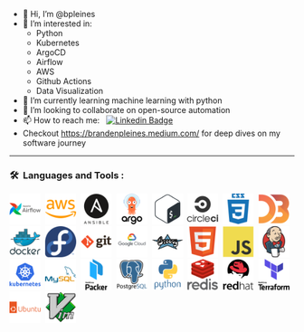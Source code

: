- 👋 Hi, I’m @bpleines
- 👀 I’m interested in:
    -  Python
    -  Kubernetes
    -  ArgoCD
    -  Airflow
    -  AWS
    -  Github Actions
    -  Data Visualization
- 🌱 I’m currently learning machine learning with python
- 💞️ I’m looking to collaborate on open-source automation
- 📫 How to reach me: &nbsp; [![Linkedin Badge](https://img.shields.io/badge/-bpleines-blue?style=flat&logo=Linkedin&logoColor=white)](https://www.linkedin.com/in/brandenpleines)
- Checkout https://brandenpleines.medium.com/ for deep dives on my software journey

---

### 🛠 &nbsp;Languages and Tools :

<p>
<img src="https://github.com/devicons/devicon/blob/develop/icons/apacheairflow/apacheairflow-original-wordmark.svg" title="Airflow" alt="Airflow" width="55" height="55"/>&nbsp
<img src="https://github.com/devicons/devicon/blob/master/icons/amazonwebservices/amazonwebservices-plain-wordmark.svg" title="AWS" alt="AWS" width="55" height="55"/>&nbsp;
<img src="https://github.com/devicons/devicon/blob/master/icons/ansible/ansible-original-wordmark.svg" title="Ansible" alt="Ansible" width="55" height="55"/>&nbsp;
<img src="https://github.com/devicons/devicon/blob/master/icons/argocd/argocd-original-wordmark.svg" title="ArgoCD" alt="ArgoCD" width="55" height="55"/>&nbsp;
<img src="https://github.com/devicons/devicon/blob/master/icons/bash/bash-original.svg" title="bash" alt="bash" width="55" height="55"/>&nbsp;
<img src="https://github.com/devicons/devicon/blob/master/icons/circleci/circleci-plain-wordmark.svg" title="CircleCI" alt="CircleCI" width="55" height="55"/>&nbsp;
<img src="https://github.com/devicons/devicon/blob/master/icons/css3/css3-plain-wordmark.svg"  title="CSS3" alt="CSS" width="55" height="55"/>&nbsp;
<img src="https://github.com/devicons/devicon/blob/master/icons/d3js/d3js-original.svg" title="d3js" alt="d3js" width="55" height="55"/>&nbsp;
<img src="https://github.com/devicons/devicon/blob/master/icons/docker/docker-original-wordmark.svg" title="docker" alt="docker" width="55" height="55"/>&nbsp;
<img src="https://github.com/devicons/devicon/blob/master/icons/fedora/fedora-original.svg" title="fedora" alt="fedora" width="55" height="55"/>&nbsp;
<img src="https://github.com/devicons/devicon/blob/master/icons/git/git-original-wordmark.svg" title="git" alt="git" width="55" height="55"/>&nbsp;
<img src="https://github.com/devicons/devicon/blob/master/icons/googlecloud/googlecloud-original-wordmark.svg" title="googlecloud" alt="googlecloud" width="55" height="55"/>&nbsp;
<img src="https://github.com/devicons/devicon/blob/master/icons/groovy/groovy-original.svg" title="groovy" alt="groovy" width="55" height="55"/>&nbsp;
<img src="https://github.com/devicons/devicon/blob/master/icons/html5/html5-original.svg" title="HTML5" alt="HTML" width="55" height="55"/>&nbsp;
<img src="https://github.com/devicons/devicon/blob/master/icons/javascript/javascript-original.svg" title="JavaScript" alt="JavaScript" width="55" height="55"/>&nbsp;
<img src="https://github.com/devicons/devicon/blob/master/icons/jenkins/jenkins-original.svg" title="Jenkins" alt="Jenkins" width="55" height="55"/>&nbsp;
<img src="https://github.com/devicons/devicon/blob/master/icons/kubernetes/kubernetes-plain-wordmark.svg" title="kubernetes" alt="kubernetes" width="55" height="55"/>&nbsp;
<img src="https://github.com/devicons/devicon/blob/master/icons/mysql/mysql-original-wordmark.svg" title="MySQL" alt="MySQL" width="55" height="55"/>&nbsp;
<img src="https://github.com/devicons/devicon/blob/master/icons/packer/packer-original-wordmark.svg" title="packer" alt="packer" width="55" height="55"/>&nbsp;
<img src="https://github.com/devicons/devicon/blob/master/icons/postgresql/postgresql-original-wordmark.svg" title="postgres" alt="postgres" width="55" height="55"/>&nbsp;
<img src="https://github.com/devicons/devicon/blob/master/icons/python/python-original-wordmark.svg" title="python" alt="python" width="55" height="55"/>&nbsp;
<img src="https://github.com/devicons/devicon/blob/master/icons/redis/redis-original-wordmark.svg" title="redis" alt="redis" width="55" height="55"/>&nbsp;
<img src="https://github.com/devicons/devicon/blob/master/icons/redhat/redhat-original-wordmark.svg" title="redhat" alt="redhat" width="55" height="55"/>&nbsp;
<img src="https://github.com/devicons/devicon/blob/master/icons/terraform/terraform-original-wordmark.svg" title="terraform" alt="terraform" width="55" height="55"/>&nbsp;
<img src="https://github.com/devicons/devicon/blob/master/icons/ubuntu/ubuntu-plain-wordmark.svg" title="ubuntu" alt="ubuntu" width="55" height="55"/>&nbsp;
<img src="https://github.com/devicons/devicon/blob/master/icons/vim/vim-original.svg" title="vim" alt="vim" width="55" height="55"/>&nbsp;
</p>
